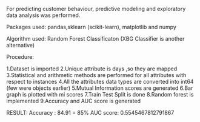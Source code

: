 For predicting customer behaviour, predictive modeling and exploratory data analysis was performed.

Packages used: pandas,sklearn (scikit-learn), matplotlib and numpy

Algorithm used: Random Forest Classificaton (XBG Classifier is another alternative)

Procedure:

1.Dataset is imported 
2.Unique attribute is days ,so they are mapped 
3.Statistical and arithmetic methods are performed for all attributes with respect to instances
4.All the attributes data types are converted into int64 (few were objects earlier)
5.Mutual Information scores are generated
6.Bar graph is plotted with mi scores
7.Train Test Split is done
8.Random forest is implemented
9.Accuracy and AUC score is generated

RESULT:
    Accuracy : 84.91 = 85%
    AUC score: 0.5545467812791867
